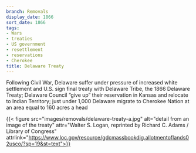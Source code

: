 ```yaml
---
branch: Removals
display_date: 1866
sort_date: 1866
tags:
- Wars
- treaties
- US government
- resettlement
- reservations
- Cherokee
title: Delaware Treaty
---
```


Following Civil War, Delaware suffer under pressure of increased white settlement and U.S. sign final treaty with Delaware Tribe, the 1866 Delaware Treaty; Delaware Council “give up” their reservation in Kansas and relocate to Indian Territory; just under 1,000 Delaware migrate to Cherokee Nation at an area equal to 160 acres a head

{{< figure src="images/removals/delaware-treaty-a.jpg" alt="detail from an image of the treaty" attr="Walter S. Logan, reprinted by Richard C. Adams / Library of Congress" attrlink="https://www.loc.gov/resource/gdcmassbookdig.allotmentoflands02usco/?sp=19&st=text">}}